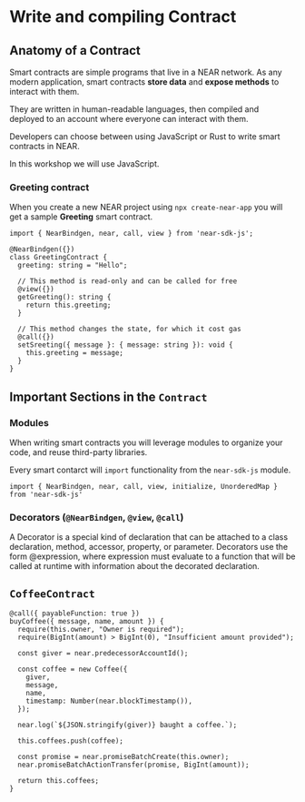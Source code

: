 # Write and compiling Contract

## Anatomy of a Contract

Smart contracts are simple programs that live in a NEAR network. As any modern application, smart contracts **store data** and **expose methods** to interact with them.

They are written in human-readable languages, then compiled and deployed to an account where everyone can interact with them.

Developers can choose between using JavaScript or Rust to write smart contracts in NEAR.

In this workshop we will use JavaScript.

### Greeting contract

When you create a new NEAR project using `npx create-near-app` you will get a sample **Greeting** smart contract.

```
import { NearBindgen, near, call, view } from 'near-sdk-js';

@NearBindgen({})
class GreetingContract {
  greeting: string = "Hello";

  // This method is read-only and can be called for free
  @view({}) 
  getGreeting(): string {
    return this.greeting;
  }

  // This method changes the state, for which it cost gas
  @call({})
  setSreeting({ message }: { message: string }): void {
    this.greeting = message;
  }
}
```

## Important Sections in the `Contract` 

### Modules

When writing smart contracts you will leverage modules to organize your code, and reuse third-party libraries.

Every smart contarct will `import` functionality from the `near-sdk-js` module.

```
import { NearBindgen, near, call, view, initialize, UnorderedMap } from 'near-sdk-js'
```

### Decorators (`@NearBindgen`, `@view`, `@call`)

A Decorator is a special kind of declaration that can be attached to a class declaration, method, accessor, property, or parameter. Decorators use the form @expression, where expression must evaluate to a function that will be called at runtime with information about the decorated declaration.

## `CoffeeContract`

```
@call({ payableFunction: true })
buyCoffee({ message, name, amount }) {
  require(this.owner, "Owner is required");
  require(BigInt(amount) > BigInt(0), "Insufficient amount provided");

  const giver = near.predecessorAccountId();

  const coffee = new Coffee({
    giver,
    message,
    name,
    timestamp: Number(near.blockTimestamp()),
  });

  near.log(`${JSON.stringify(giver)} baught a coffee.`);

  this.coffees.push(coffee);

  const promise = near.promiseBatchCreate(this.owner);
  near.promiseBatchActionTransfer(promise, BigInt(amount));

  return this.coffees;
}
```
